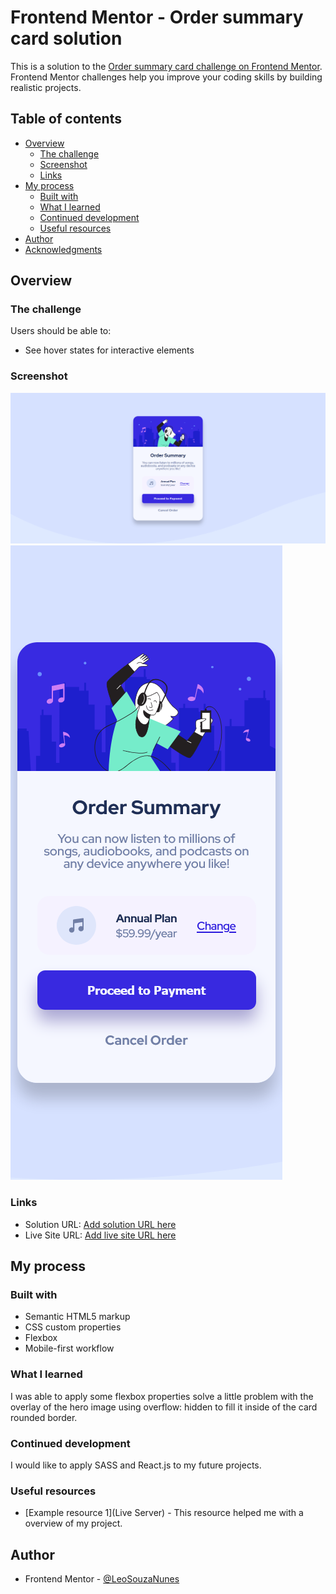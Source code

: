 # Frontend Mentor - Order summary card solution

This is a solution to the [Order summary card challenge on Frontend Mentor](https://www.frontendmentor.io/challenges/order-summary-component-QlPmajDUj). Frontend Mentor challenges help you improve your coding skills by building realistic projects. 

## Table of contents

- [Overview](#overview)
  - [The challenge](#the-challenge)
  - [Screenshot](#screenshot)
  - [Links](#links)
- [My process](#my-process)
  - [Built with](#built-with)
  - [What I learned](#what-i-learned)
  - [Continued development](#continued-development)
  - [Useful resources](#useful-resources)
- [Author](#author)
- [Acknowledgments](#acknowledgments)

## Overview

### The challenge

Users should be able to:

- See hover states for interactive elements

### Screenshot

![](images/screenshotdesktop.png)
![](images/screenshotmobile.png)

### Links

- Solution URL: [Add solution URL here](https://github.com/LeoSouzaNunes/order-summary-component-main)
- Live Site URL: [Add live site URL here](https://leosouzanunes.github.io/order-summary-component-main/)

## My process

### Built with

- Semantic HTML5 markup
- CSS custom properties
- Flexbox
- Mobile-first workflow

### What I learned

I was able to apply some flexbox properties solve a little problem with the overlay of the hero image using overflow: hidden to fill it inside of the card rounded border. 

### Continued development

I would like to apply SASS and React.js to my future projects.

### Useful resources

- [Example resource 1](Live Server) - This resource helped me with a overview of my project.

## Author

- Frontend Mentor - [@LeoSouzaNunes](https://www.frontendmentor.io/profile/LeoSouzaNunes)
